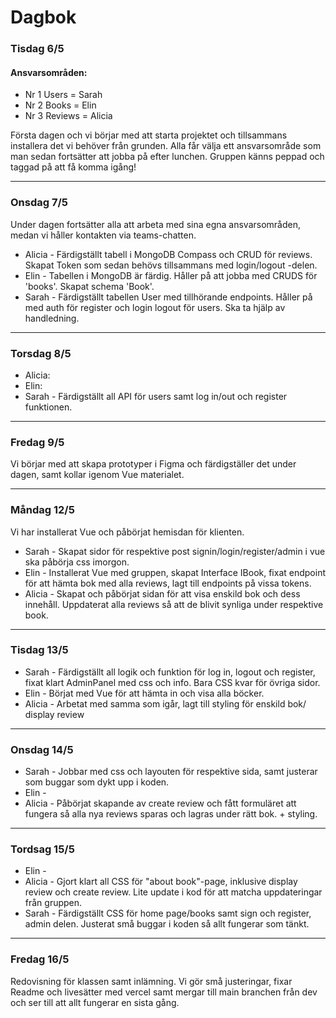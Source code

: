 # Dagbok

### Tisdag 6/5

#### Ansvarsområden:

- Nr 1 Users = Sarah
- Nr 2 Books = Elin
- Nr 3 Reviews = Alicia

Första dagen och vi börjar med att starta projektet och tillsammans installera det vi behöver från grunden. Alla får välja ett ansvarsområde som man sedan fortsätter att jobba på efter lunchen. Gruppen känns peppad och taggad på att få komma igång!

---

### Onsdag 7/5

Under dagen fortsätter alla att arbeta med sina egna ansvarsområden, medan vi håller kontakten via teams-chatten.

- Alicia - Färdigställt tabell i MongoDB Compass och CRUD för reviews. Skapat Token som sedan behövs tillsammans med login/logout -delen.
- Elin - Tabellen i MongoDB är färdig. Håller på att jobba med CRUDS för 'books'. Skapat schema 'Book'.
- Sarah - Färdigställt tabellen User med tillhörande endpoints. Håller på med auth för register och login logout för users. Ska ta hjälp av handledning.

---

### Torsdag 8/5

- Alicia:
- Elin:
- Sarah - Färdigställt all API för users samt log in/out och register funktionen.

---

### Fredag 9/5

Vi börjar med att skapa prototyper i Figma och färdigställer det under dagen, samt kollar igenom Vue materialet.

---

### Måndag 12/5

Vi har installerat Vue och påbörjat hemisdan för klienten.

- Sarah - Skapat sidor för respektive post signin/login/register/admin i vue ska påbörja css imorgon.
- Elin - Installerat Vue med gruppen, skapat Interface IBook, fixat endpoint för att hämta bok med alla reviews, lagt till endpoints på vissa tokens.
- Alicia - Skapat och påbörjat sidan för att visa enskild bok och dess innehåll. Uppdaterat alla reviews så att de blivit synliga under respektive book.

---

### Tisdag 13/5

- Sarah - Färdigställt all logik och funktion för log in, logout och register, fixat klart AdminPanel med css och info. Bara CSS kvar för övriga sidor.
- Elin - Börjat med Vue för att hämta in och visa alla böcker.
- Alicia - Arbetat med samma som igår, lagt till styling för enskild bok/ display review

---

### Onsdag 14/5

- Sarah - Jobbar med css och layouten för respektive sida, samt justerar som buggar som dykt upp i koden.
- Elin -
- Alicia - Påbörjat skapande av create review och fått formuläret att fungera så alla nya reviews sparas och lagras under rätt bok. + styling.

---

### Tordsag 15/5

- Elin -
- Alicia - Gjort klart all CSS för "about book"-page, inklusive display review och create review. Lite update i kod för att matcha uppdateringar från gruppen.
- Sarah - Färdigställt CSS för home page/books samt sign och register, admin delen. Justerat små buggar i koden så allt fungerar som tänkt.

---

### Fredag 16/5

Redovisning för klassen samt inlämning. Vi gör små justeringar, fixar Readme och livesätter med vercel samt mergar till main branchen från dev och ser till att allt fungerar en sista gång.
